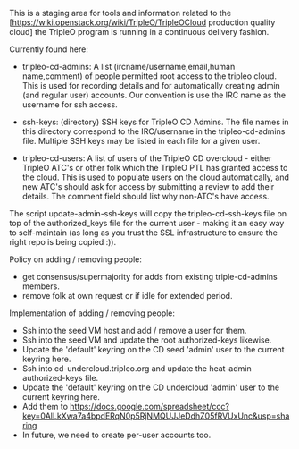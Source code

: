 This is a staging area for tools and information related to the
[https://wiki.openstack.org/wiki/TripleO/TripleOCloud production quality cloud]
the TripleO program is running in a continuous delivery fashion.

Currently found here:

* tripleo-cd-admins: A list (ircname/username,email,human name,comment)
  of people permitted root access to the tripleo cloud. This is used for
  recording details and for automatically creating admin (and regular user)
  accounts. Our convention is use the IRC name as the username for ssh
  access.

* ssh-keys: (directory) SSH keys for TripleO CD Admins. The file names
  in this directory correspond to the IRC/username in the tripleo-cd-admins
  file. Multiple SSH keys may be listed in each file for a given user.

* tripleo-cd-users: A list of users of the TripleO CD overcloud - either
  TripleO ATC's or other folk which the TripleO PTL has granted access to the
  cloud. This is used to populate users on the cloud automatically, and new
  ATC's should ask for access by submitting a review to add their details.
  The comment field should list why non-ATC's have access.

The script update-admin-ssh-keys will copy the tripleo-cd-ssh-keys file on top
of the authorized\_keys file for the current user - making it an easy way to
self-maintain (as long as you trust the SSL infrastructure to ensure the right
repo is being copied :)).

Policy on adding / removing people:
 - get consensus/supermajority for adds from existing triple-cd-admins members.
 - remove folk at own request or if idle for extended period.

Implementation of adding / removing people:
 - Ssh into the seed VM host and add / remove a user for them.
 - Ssh into the seed VM and update the root authorized-keys likewise.
 - Update the 'default' keyring on the CD seed 'admin' user to the current
   keyring here.
 - Ssh into cd-undercloud.tripleo.org and update the heat-admin authorized-keys
   file.
 - Update the 'default' keyring on the CD undercloud 'admin' user to the
   current keyring here.
 - Add them to https://docs.google.com/spreadsheet/ccc?key=0AlLkXwa7a4bpdERqN0p5RjNMQUJJeDdhZ05fRVUxUnc&usp=sharing
 - In future, we need to create per-user accounts too.
